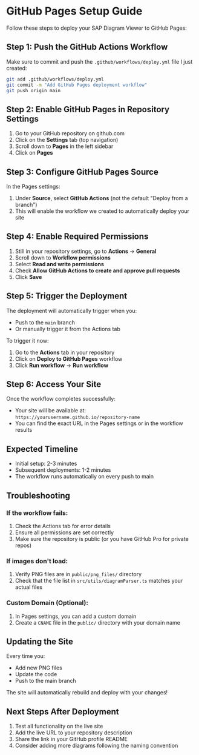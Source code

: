 # GitHub Pages Setup Guide

Follow these steps to deploy your SAP Diagram Viewer to GitHub Pages:

## Step 1: Push the GitHub Actions Workflow

Make sure to commit and push the `.github/workflows/deploy.yml` file I just created:

```bash
git add .github/workflows/deploy.yml
git commit -m "Add GitHub Pages deployment workflow"
git push origin main
```

## Step 2: Enable GitHub Pages in Repository Settings

1. Go to your GitHub repository on github.com
2. Click on the **Settings** tab (top navigation)
3. Scroll down to **Pages** in the left sidebar
4. Click on **Pages**

## Step 3: Configure GitHub Pages Source

In the Pages settings:

1. Under **Source**, select **GitHub Actions** (not the default "Deploy from a branch")
2. This will enable the workflow we created to automatically deploy your site

## Step 4: Enable Required Permissions

1. Still in your repository settings, go to **Actions** → **General**
2. Scroll down to **Workflow permissions**
3. Select **Read and write permissions**
4. Check **Allow GitHub Actions to create and approve pull requests**
5. Click **Save**

## Step 5: Trigger the Deployment

The deployment will automatically trigger when you:
- Push to the `main` branch
- Or manually trigger it from the Actions tab

To trigger it now:
1. Go to the **Actions** tab in your repository
2. Click on **Deploy to GitHub Pages** workflow
3. Click **Run workflow** → **Run workflow**

## Step 6: Access Your Site

Once the workflow completes successfully:
- Your site will be available at: `https://yourusername.github.io/repository-name`
- You can find the exact URL in the Pages settings or in the workflow results

## Expected Timeline

- Initial setup: 2-3 minutes
- Subsequent deployments: 1-2 minutes
- The workflow runs automatically on every push to main

## Troubleshooting

### If the workflow fails:
1. Check the Actions tab for error details
2. Ensure all permissions are set correctly
3. Make sure the repository is public (or you have GitHub Pro for private repos)

### If images don't load:
1. Verify PNG files are in `public/png_files/` directory
2. Check that the file list in `src/utils/diagramParser.ts` matches your actual files

### Custom Domain (Optional):
1. In Pages settings, you can add a custom domain
2. Create a `CNAME` file in the `public/` directory with your domain name

## Updating the Site

Every time you:
- Add new PNG files
- Update the code
- Push to the main branch

The site will automatically rebuild and deploy with your changes!

## Next Steps After Deployment

1. Test all functionality on the live site
2. Add the live URL to your repository description
3. Share the link in your GitHub profile README
4. Consider adding more diagrams following the naming convention
